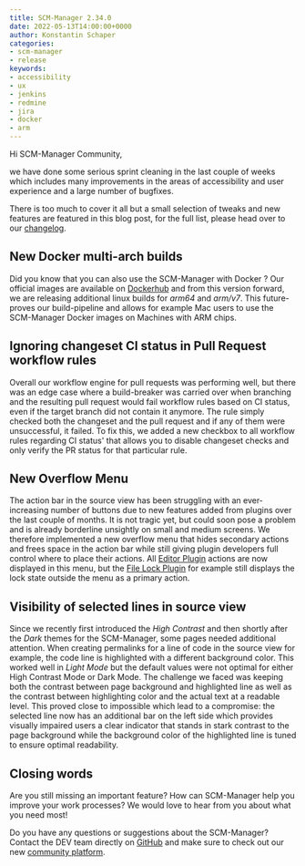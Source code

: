 ```yaml
---
title: SCM-Manager 2.34.0
date: 2022-05-13T14:00:00+0000
author: Konstantin Schaper
categories:
- scm-manager
- release
keywords:
- accessibility
- ux
- jenkins
- redmine
- jira
- docker
- arm
---
```


Hi SCM-Manager Community,

we have done some serious sprint cleaning in the last couple of weeks which includes many improvements in the areas of accessibility and user experience and a large number of bugfixes.

There is too much to cover it all but a small selection of tweaks and new features are featured in this blog post,
for the full list, please head over to our [changelog](https://github.com/scm-manager/scm-manager/blob/2.34.0/CHANGELOG.md#2340---2022-05-13).

## New Docker multi-arch builds

Did you know that you can also use the SCM-Manager with Docker ?
Our official images are available on [Dockerhub](https://registry.hub.docker.com/r/scmmanager/scm-manager)
and from this version forward, we are releasing additional linux builds for *arm64* and *arm/v7*.
This future-proves our build-pipeline and allows for example Mac users to use the SCM-Manager Docker images on Machines with ARM chips.

## Ignoring changeset CI status in Pull Request workflow rules

Overall our workflow engine for pull requests was performing well, but there was an edge case where a build-breaker was 
carried over when branching and the resulting pull request would fail workflow rules based on CI status, even if the
target branch did not contain it anymore. The rule simply checked both the changeset and the pull request and if any of them
were unsuccessful, it failed. To fix this, we added a new checkbox to all workflow rules regarding CI status' that allows you to
disable changeset checks and only verify the PR status for that particular rule.

## New Overflow Menu

The action bar in the source view has been struggling with an ever-increasing number of buttons due to new features added from plugins over the last couple of months.
It is not tragic yet, but could soon pose a problem and is already borderline unsightly on small and medium screens.
We therefore implemented a new overflow menu that hides secondary actions and frees space in the action bar while
still giving plugin developers full control where to place their actions. All [Editor Plugin](https://scm-manager.org/plugins/scm-editor-plugin/) actions are now displayed in this menu,
but the [File Lock Plugin](https://scm-manager.org/plugins/scm-file-lock-plugin/) for example still displays the lock state outside the menu as a primary action.

## Visibility of selected lines in source view

Since we recently first introduced the *High Contrast* and then shortly after the *Dark* themes for the SCM-Manager,
some pages needed additional attention. When creating permalinks for a line of code in the source view for example,
the code line is highlighted with a different background color. This worked well in *Light Mode* but the default
values were not optimal for either High Contrast Mode or Dark Mode. The challenge we faced was keeping both the contrast 
between page background and highlighted line as well as the contrast between highlighting color and the actual text at a
readable level. This proved close to impossible which lead to a compromise: the selected line now has an additional bar
on the left side which provides visually impaired users a clear indicator that stands in stark contrast to the page background
while the background color of the highlighted line is tuned to ensure optimal readability.

## Closing words
Are you still missing an important feature? How can SCM-Manager help you improve your work processes?
We would love to hear from you about what you need most!

Do you have any questions or suggestions about the SCM-Manager?
Contact the DEV team directly on [GitHub](https://github.com/scm-manager/scm-manager/) and make sure
to check out our new [community platform](https://community.cloudogu.com/c/scm-manager/).

